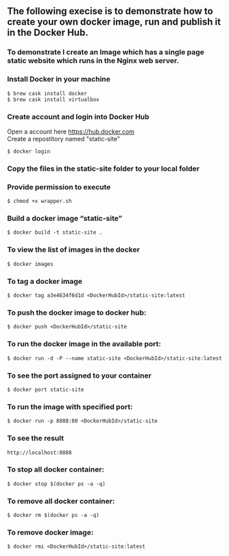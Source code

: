 
## The following execise is to demonstrate how to create your own docker image, run and publish it in the Docker Hub. 

### To demonstrate I create an Image which has a single page static website which runs in the Nginx web server.

### Install Docker in your machine
```
$ brew cask install docker
$ brew cask install virtualbox
```
### Create account and login into Docker Hub

Open a account here https://hub.docker.com </br>
Create a repostitory named "static-site"</br>
```
$ docker login
```
### Copy the files in the static-site folder to your local folder

### Provide permission to execute
```
$ chmod +x wrapper.sh
```
### Build a docker image “static-site”
```
$ docker build -t static-site .
```
### To view the list of images in the docker
```
$ docker images
```
### To tag a docker image
```
$ docker tag a3e4634f6d1d <DockerHubId>/static-site:latest
```
### To push the docker image to docker hub:
```
$ docker push <DockerHubId>/static-site
```
### To run the docker image in the available port:
```
$ docker run -d -P --name static-site <DockerHubId>/static-site:latest
```
### To see the port assigned to your container
```
$ docker port static-site
```
### To run the image with specified port:
```
$ docker run -p 8888:80 <DockerHubId>/static-site
```
### To see the result
```
http://localhost:8888
```
### To stop all docker container: 
```
$ docker stop $(docker ps -a -q)
```
### To remove all docker container:
```
$ docker rm $(docker ps -a -q)
```
### To remove docker image:
```
$ docker rmi <DockerHubId>/static-site:latest
```
